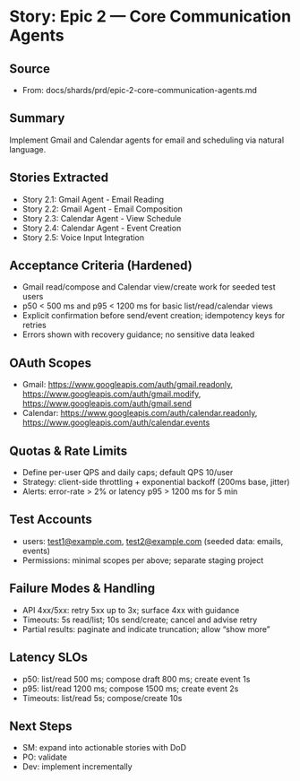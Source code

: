 # Story: Epic 2 — Core Communication Agents

## Source
- From: docs/shards/prd/epic-2-core-communication-agents.md

## Summary
Implement Gmail and Calendar agents for email and scheduling via natural language.

## Stories Extracted
- Story 2.1: Gmail Agent - Email Reading
- Story 2.2: Gmail Agent - Email Composition
- Story 2.3: Calendar Agent - View Schedule
- Story 2.4: Calendar Agent - Event Creation
- Story 2.5: Voice Input Integration

## Acceptance Criteria (Hardened)
- Gmail read/compose and Calendar view/create work for seeded test users
- p50 < 500 ms and p95 < 1200 ms for basic list/read/calendar views
- Explicit confirmation before send/event creation; idempotency keys for retries
- Errors shown with recovery guidance; no sensitive data leaked

## OAuth Scopes
- Gmail: https://www.googleapis.com/auth/gmail.readonly, https://www.googleapis.com/auth/gmail.modify, https://www.googleapis.com/auth/gmail.send
- Calendar: https://www.googleapis.com/auth/calendar.readonly, https://www.googleapis.com/auth/calendar.events

## Quotas & Rate Limits
- Define per-user QPS and daily caps; default QPS 10/user
- Strategy: client-side throttling + exponential backoff (200ms base, jitter)
- Alerts: error-rate > 2% or latency p95 > 1200 ms for 5 min

## Test Accounts
- users: test1@example.com, test2@example.com (seeded data: emails, events)
- Permissions: minimal scopes per above; separate staging project

## Failure Modes & Handling
- API 4xx/5xx: retry 5xx up to 3x; surface 4xx with guidance
- Timeouts: 5s read/list; 10s send/create; cancel and advise retry
- Partial results: paginate and indicate truncation; allow “show more”

## Latency SLOs
- p50: list/read 500 ms; compose draft 800 ms; create event 1s
- p95: list/read 1200 ms; compose 1500 ms; create event 2s
- Timeouts: list/read 5s; compose/create 10s

## Next Steps
- SM: expand into actionable stories with DoD
- PO: validate
- Dev: implement incrementally
